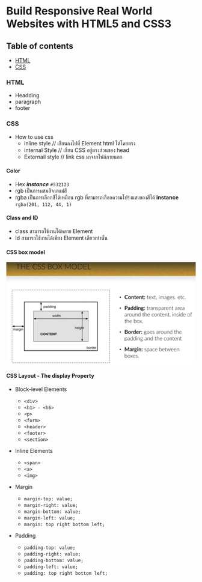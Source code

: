 # Build Responsive Real World Websites with HTML5 and CSS3

## Table of contents

* [HTML](#html)
* [CSS](#css)

### HTML

* Headding
* paragraph
* footer

### CSS

* How to use css  
  * inline style // เขียนลงไปที่ Element html ได้โดยตรง  
  * internal Style // เขียน CSS อยู่ตรงส่วนของ head  
  * Externail style // link css มาจากไฟล์ภายนอก  

#### Color

* Hex ***instance*** `#532123`
* rgb เป็นการผสมสีจากแม่สี
* rgba เป็นการเลือกสีได้เหมือน rgb ที่สามารถเลือกความโปร่งแสงของสีได้ **instance** `rgba(201, 112, 44, 1)`

#### Class and ID

* class สามารถใช้งานได้หลาย Element  
* Id สามารถใช้งานได้เพียง Element เดียวเท่านั้น

#### CSS box model

![css-box-model](assest/img/cssBoxModel.png)

#### CSS Layout - The display Property

* Block-level Elements
  * `<div>`
  * `<h1> - <h6>`
  * `<p>`
  * `<form>`
  * `<header>`
  * `<footer>`
  * `<section>`

* Inline Elements
  * `<span>`
  * `<a>`
  * `<img>`

* Margin
  * `margin-top: value;`
  * `margin-right: value;`
  * `margin-bottom: value;`
  * `margin-left: value;`
  * `margin: top right bottom left;`

* Padding
  * `padding-top: value;`
  * `padding-right: value;`
  * `padding-bottom: value;`
  * `padding-left: value;`
  * `padding: top right bottom left;`
